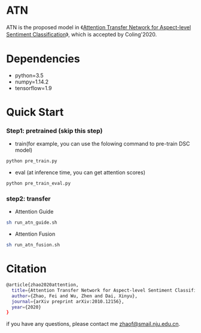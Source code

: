# ATN
ATN is the proposed model in 《[Attention Transfer Network for Aspect-level Sentiment Classification](https://arxiv.org/pdf/2010.12156.pdf)》, which is accepted by Coling'2020.

# Dependencies

- python=3.5
- numpy=1.14.2
- tensorflow=1.9

# Quick Start

### Step1: pretrained (skip this step)
- train(for example, you can use the folowing command to pre-train DSC model)
```bash
python pre_train.py
```
- eval (at inference time, you can get attention scores)
```bash
python pre_train_eval.py
```
### step2: transfer
- Attention Guide

```bash
sh run_atn_guide.sh
```

- Attention Fusion
```bash
sh run_atn_fusion.sh
```
# Citation
```bash
@article{zhao2020attention,
  title={Attention Transfer Network for Aspect-level Sentiment Classification},
  author={Zhao, Fei and Wu, Zhen and Dai, Xinyu},
  journal={arXiv preprint arXiv:2010.12156},
  year={2020}
}
```
if you have any questions, please contact me zhaof@smail.nju.edu.cn.
